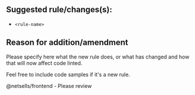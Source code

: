 ## Suggested rule/changes(s):
* `<rule-name>` 

## Reason for addition/amendment
Please specify here what the new rule does, or what has changed and how that will now affect code linted.

Feel free to include code samples if it's a new rule.

@netsells/frontend - Please review 